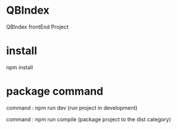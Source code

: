 # QBIndex
QBIndex frontEnd Project

# install
npm install

# package command
command : npm run dev (run project in development)

command : npm run compile (package project to the dist category)